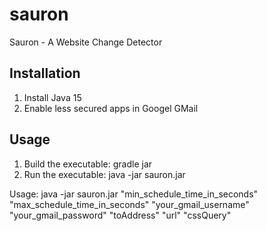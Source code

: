 # sauron
Sauron - A Website Change Detector

## Installation

1. Install Java 15
2. Enable less secured apps in Googel GMail

## Usage

1. Build the executable: gradle jar
2. Run the executable:  java -jar sauron.jar

Usage: java -jar sauron.jar "min_schedule_time_in_seconds" "max_schedule_time_in_seconds" "your_gmail_username" "your_gmail_password" "toAddress" "url" "cssQuery"
